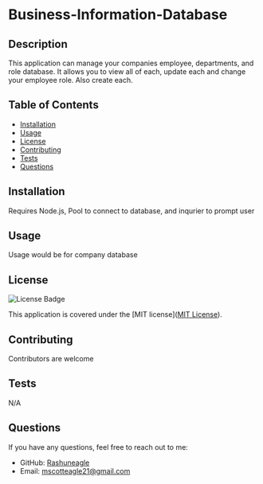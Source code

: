 # Business-Information-Database

## Description
This application can manage your companies employee, departments, and role database. It allows you to view all of each, update each and change your employee role. Also create each.

## Table of Contents
- [Installation](#installation)
- [Usage](#usage)
- [License](#license)
- [Contributing](#contributing)
- [Tests](#tests)
- [Questions](#questions)

## Installation
Requires Node.js, Pool to connect to database, and inqurier to prompt user

## Usage
Usage would be for company database

## License
![License Badge](https://img.shields.io/badge/license-MIT-brightgreen)

This application is covered under the [MIT license]([MIT License](https://opensource.org/licenses/MIT)).

## Contributing
Contributors are welcome

## Tests
N/A

## Questions
If you have any questions, feel free to reach out to me:
- GitHub: [Rashuneagle](https://github.com/Rashuneagle)
- Email: mscotteagle21@gmail.com
